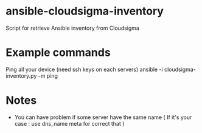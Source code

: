 ansible-cloudsigma-inventory
============================

Script for retrieve Ansible inventory from Cloudsigma

# Example commands

Ping all your device (need ssh keys on each servers)
    ansible -i cloudsigma-inventory.py -m ping

# Notes
- You can have problem if some server have the same name ( If it's your case : use dns_name meta for correct that )
